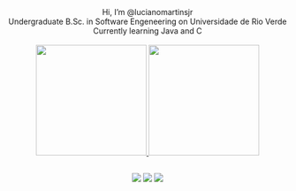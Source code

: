 <div align="center">
Hi, I’m @lucianomartinsjr</br>
Undergraduate B.Sc. in Software Engeneering on Universidade de Rio Verde</br>
Currently learning Java and C
</br></br>
</hr>
<div style="align:center" >
<a href="https://github.com/lucianomartinsjr">
  <img height="200em" src="https://github-readme-stats-eight-theta.vercel.app/api?username=lucianomartinsjr&show_icons=true&theme=dracula&include_all_commits=true&count_private=true"/>
  <img height="200em" src="https://github-readme-stats-eight-theta.vercel.app/api/top-langs/?username=lucianomartinsjr&layout=compact&langs_count=8&theme=dracula"/>
  
  ##
</div>

<div id="icons">
        <a href = "mailto:dev.lucianomartins@gmail.com" target="_blank"><img src="https://img.shields.io/badge/-Gmail-%23EA4335?style=for-the-badge&logo=gmail&logoColor=white" target="_blank"></a>
        <a href="https://www.linkedin.com/in/lucianomartinsjr" target="_blank"><img src="https://img.shields.io/badge/-LinkedIn-%230077B5?style=for-the-badge&logo=linkedin&logoColor=white" target="_blank"></a>
        <a href="https://instagram.com/luciano.martinsj" target="_blank"><img src="https://img.shields.io/badge/-Instagram-%23E4405F?style=for-the-badge&logo=instagram&logoColor=white" target="_blank"></a>
</div>
</div>

